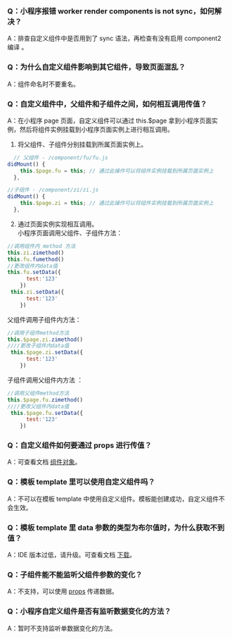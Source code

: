 ### Q：小程序报错 worker render components is not sync，如何解决？
A：排查自定义组件中是否用到了 sync 语法，再检查有没有启用 component2 编译 。

### Q：为什么自定义组件影响到其它组件，导致页面混乱？
A：组件命名时不要重名。

### Q：自定义组件中，父组件和子组件之间，如何相互调用传值？
A：在小程序 page 页面，自定义组件可以通过 this.$page 拿到小程序页面实例，然后将组件实例挂载到小程序页面实例上进行相互调用。

1. 将父组件、子组件分别挂载到所属页面实例上。
```javascript
  // 父组件 - /component/fu/fu.js
didMount() {
    this.$page.fu = this; // 通过此操作可以将组件实例挂载到所属页面实例上
  },
```
```javascript
//子组件 - /component/zi/zi.js
didMount() {
    this.$page.zi = this; // 通过此操作可以将组件实例挂载到所属页面实例上
  },
```

2. 通过页面实例实现相互调用。<br />小程序页面调用父组件、子组件方法：
```javascript
//调用组件内 method 方法  
this.zi.zimethod()
this.fu.fumethod()
//更改组件内data值
this.fu.setData({
      test:'123'
    })
 this.zi.setData({
      test:'123'
    })
```
父组件调用子组件内方法：
```javascript
//调用子组件method方法
this.$page.zi.zimethod()
////更改子组件内data值
 this.$page.zi.setData({
      test:'123'
    })
```
子组件调用父组件内方法 ：
```javascript
//调用父组件method方法
this.$page.fu.zimethod()
////更改父组件内data值
 this.$page.fu.setData({
      test:'123'
    })
```

### Q：自定义组件如何要通过 props 进行传值？
A：可查看文档 [组件对象](https://opendocs.alipay.com/mini/framework/component_object)。

### Q：模板 template 里可以使用自定义组件吗？
A：不可以在模板 template 中使用自定义组件。模板能创建成功，自定义组件不会生效。

### Q：模板 template 里 data 参数的类型为布尔值时，为什么获取不到值？
A：IDE 版本过低，请升级。可查看文档 [下载](https://opendocs.alipay.com/mini/ide/download)。

### Q：子组件能不能监听父组件参数的变化？
A：不支持，可以使用 [props](https://opendocs.alipay.com/mini/framework/component_object) 传递数据。

### Q：小程序自定义组件是否有监听数据变化的方法？
A：暂时不支持监听单数据变化的方法。
